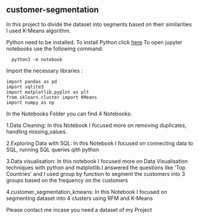 ##  customer-segmentation
In this project to divide the dataset into segments based on their similarities I used K-Means algorithm.

Python need to be installed.
To install Python click [here](https://www.python.org/downloads/windows/)
To open jupyter notebooks 
use the following command:
```
  python3 -m notebook 
```
Import the necessary libraries :
```
import pandas as pd 
import sqlite3
import matplotlib.pyplot as plt
from sklearn.cluster import KMeans
import numpy as np
```
In the Notebooks Folder you can find 4 Notebooks:

1.Data Cleaning: In this Notebook I focused more on removing duplicates, handling missing_values.

2.Exploring Data with SQL: In this Notebook I focused on connecting data to SQL, running SQL queries qith python 

3.Data visualisation: In this notebook I focused more on Data Visualisation techniques with python and matplotlib.I answered the questions like 'Top Countries' and I used group by function to segment the customers into 3 groups based on the frequency on the customers 

4.customer_segmentation_kmeans: In this Notebook I focused on segmenting dataset into 4 clusters using RFM and K-Means 

Please contact me incase you need a dataset of my Project

